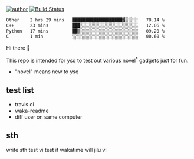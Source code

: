 [![author](https://img.shields.io/badge/author-ysq-green)](https://github.com/Yang-Shiqin)
[![Build Status](https://app.travis-ci.com/Yang-Shiqin/testall.svg?branch=main)](https://app.travis-ci.com/Yang-Shiqin/testall)

<!--START_SECTION:waka-->

```txt
Other    2 hrs 29 mins   ███████████████████▓░░░░░   78.14 %
C++      23 mins         ███░░░░░░░░░░░░░░░░░░░░░░   12.06 %
Python   17 mins         ██▒░░░░░░░░░░░░░░░░░░░░░░   09.20 %
C        1 min           ░░░░░░░░░░░░░░░░░░░░░░░░░   00.60 %
```

<!--END_SECTION:waka-->

Hi there 👋

This repo is intended for ysq to test out various novel<sup>*</sup> gadgets just for fun.

- "novel" means new to ysq

## test list
- travis ci
- waka-readme
- diff user on same computer

## sth
write sth
test vi
test if wakatime will jilu vi

